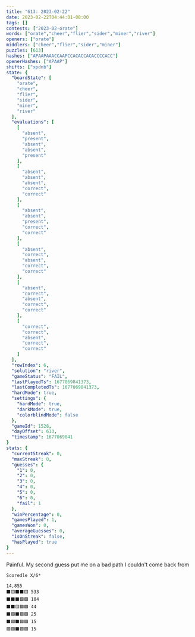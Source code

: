 ```yaml
---
title: "613: 2023-02-22"
date: 2023-02-22T04:44:01-08:00
tags: []
contests: ["2023-02-orate"]
words: ["orate","cheer","flier","sider","miner","river"]
openers: ["orate"]
middlers: ["cheer","flier","sider","miner"]
puzzles: [613]
hashes: ["APAAPAAACCAAPCCACACCACACCCCACC"]
openerHashes: ["APAAP"]
shifts: ["xpdnb"]
state: {
  "boardState": [
    "orate",
    "cheer",
    "flier",
    "sider",
    "miner",
    "river"
  ],
  "evaluations": [
    [
      "absent",
      "present",
      "absent",
      "absent",
      "present"
    ],
    [
      "absent",
      "absent",
      "absent",
      "correct",
      "correct"
    ],
    [
      "absent",
      "absent",
      "present",
      "correct",
      "correct"
    ],
    [
      "absent",
      "correct",
      "absent",
      "correct",
      "correct"
    ],
    [
      "absent",
      "correct",
      "absent",
      "correct",
      "correct"
    ],
    [
      "correct",
      "correct",
      "absent",
      "correct",
      "correct"
    ]
  ],
  "rowIndex": 6,
  "solution": "river",
  "gameStatus": "FAIL",
  "lastPlayedTs": 1677069841373,
  "lastCompletedTs": 1677069841373,
  "hardMode": true,
  "settings": {
    "hardMode": true,
    "darkMode": true,
    "colorblindMode": false
  },
  "gameId": 1528,
  "dayOffset": 613,
  "timestamp": 1677069841
}
stats: {
  "currentStreak": 0,
  "maxStreak": 0,
  "guesses": {
    "1": 0,
    "2": 0,
    "3": 0,
    "4": 0,
    "5": 0,
    "6": 0,
    "fail": 1
  },
  "winPercentage": 0,
  "gamesPlayed": 1,
  "gamesWon": 0,
  "averageGuesses": 0,
  "isOnStreak": false,
  "hasPlayed": true
}
---
```

<!-- more -->
Painful. My second guess put me on a bad path I couldn't come back from

```
Scoredle X/6*

14,855
⬛🟨⬛⬛🟨 533
⬛⬛⬛🟩🟩 104
⬛⬛🟨🟩🟩 44
⬛🟩⬛🟩🟩 25
⬛🟩⬛🟩🟩 15
🟩🟩⬛🟩🟩 15
```

